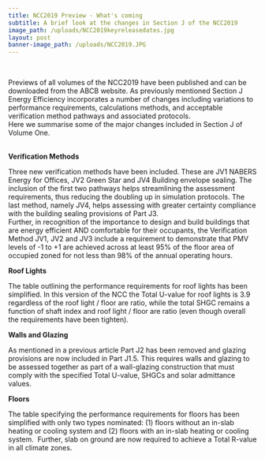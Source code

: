 ```yaml
---
title: NCC2019 Preview - What's coming
subtitle: A brief look at the changes in Section J of the NCC2019
image_path: /uploads/NCC2019keyreleasedates.jpg
layout: post
banner-image_path: /uploads/NCC2019.JPG
---
```


&nbsp;

Previews of all volumes of the NCC2019 have been published and can be downloaded from the ABCB website. As previously mentioned Section J Energy Efficiency incorporates a number of changes including variations to performance requirements, calculations methods, and acceptable verification method pathways and associated protocols.<br>Here we summarise some of the major changes included in Section J of Volume One.

<br>**Verification Methods**

Three new verification methods have been included. These are JV1 NABERS Energy for Offices, JV2 Green Star and JV4 Building envelope sealing. The inclusion of the first two pathways helps streamlining the assessment requirements, thus reducing the doubling up in simulation protocols. The last method, namely JV4, helps assessing with greater certainty compliance with the building sealing provisions of Part J3.<br>Further, in recognition of the importance to design and build buildings that are energy efficient AND comfortable for their occupants, the Verification Method JV1, JV2 and JV3 include a requirement to demonstrate that PMV levels of -1 to +1 are achieved across at least 95% of the floor area of occupied zoned for not less than 98% of the annual operating hours.

**Roof Lights**

The table outlining the performance requirements for roof lights has been simplified. In this version of the NCC the Total U-value for roof lights is 3.9 regardless of the roof light / floor are ratio, while the total SHGC remains a function of shaft index and roof light / floor are ratio (even though overall the requirements have been tighten).

**Walls and Glazing**

As mentioned in a previous article Part J2 has been removed and glazing provisions are now included in Part J1.5. This requires walls and glazing to be assessed together as part of a wall-glazing construction that must comply with the specified Total U-value, SHGCs and solar admittance values.

**Floors**

The table specifying the performance requirements for floors has been simplified with only two types nominated: (1) floors without an in-slab heating or cooling system and (2) floors with an in-slab heating or cooling system. &nbsp;Further, slab on ground are now required to achieve a Total R-value in all climate zones.<br>&nbsp;
